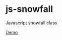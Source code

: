 # js-snowfall
Javascript snowfall class

[Demo](https://htmlpreview.github.io/?https://github.com/iamface/js-snowfall/blob/master/index.html)

